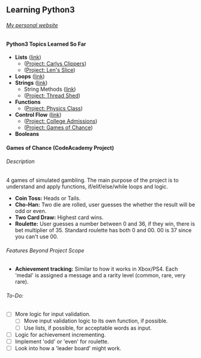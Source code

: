 ## Learning Python3
###### [My personal website](https://www.kennethlacroix.me)


#### Python3 Topics Learned So Far ####

- **Lists** ([link](lists.py))
  - ([Project: Carlys Clippers](projects/carlys_clippers.py))
  - ([Project: Len's Slice](projects/lens_slice.py))
- **Loops** ([link](loops.py))
- **Strings** ([link](strings.py))
  - String Methods ([link](string_methods.py))
  - ([Project: Thread Shed](projects/thread-shed.py))
- **Functions**
  - ([Project: Physics Class](projects/physics_class.py))
- **Control Flow** ([link](control-flow/))
  - ([Project: College Admissions](projects/control_flow.py))
  - ([Project: Games of Chance](projects/games-of-chance.py))
- **Booleans**

#### Games of Chance (CodeAcademy Project)

###### Description

4 games of simulated gambling. The main purpose of the project is to understand
and apply functions, if/elif/else/while loops and logic.

- **Coin Toss:** Heads or Tails.
- **Cho-Han:** Two die are rolled, user guesses the whether the result will be
odd or even.
- **Two Card Draw:** Highest card wins.
- **Roulette:** User guesses a number between 0 and 36, if they win, there is bet
multiplier of 35. Standard roulette has both 0 and 00. 00 is 37 since you can't
use 00.

###### Features Beyond Project Scope

- **Achievement tracking:** Similar to how it works in Xbox/PS4. Each 'medal'
is assigned a message and a rarity level (common, rare, very rare).

###### To-Do:

- [ ] More logic for input validation.
  - [ ] Move input validation logic to its own function, if possible.
  - [ ] Use lists, if possible, for acceptable words as input.
- [ ] Logic for achievement incrementing.
- [ ] Implement 'odd' or 'even' for roulette.
- [ ] Look into how a 'leader board' might work.
